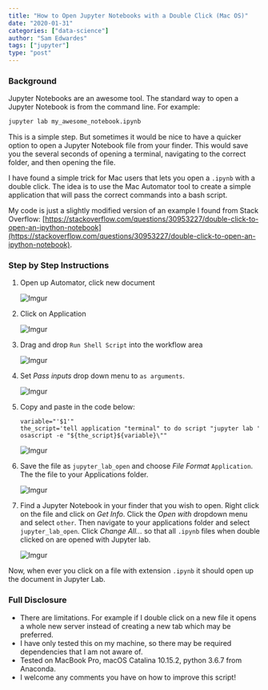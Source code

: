 ```yaml
---
title: "How to Open Jupyter Notebooks with a Double Click (Mac OS)"
date: "2020-01-31"
categories: ["data-science"]
author: "Sam Edwardes"
tags: ["jupyter"]
type: "post"
---
```


### Background

Jupyter Notebooks are an awesome tool. The standard way to open a Jupyter Notebook is from the command line. For example:

```bash
jupyter lab my_awesome_notebook.ipynb
```

This is a simple step. But sometimes it would be nice to have a quicker option to open a Jupyter Notebook file from your finder. This would save you the several seconds of opening a terminal, navigating to the correct folder, and then opening the file.

I have found a simple trick for Mac users that lets you open a `.ipynb` with a double click. The idea is to use the Mac Automator tool to create a simple application that will pass the correct commands into a bash script.

My code is just a slightly modified version of an example I found from Stack Overflow: [https://stackoverflow.com/questions/30953227/double-click-to-open-an-ipython-notebook](https://stackoverflow.com/questions/30953227/double-click-to-open-an-ipython-notebook).

### Step by Step Instructions

1. Open up Automator, click new document

   ![Imgur](https://i.imgur.com/gS9qBZi.png)


2. Click on Application

   ![Imgur](https://i.imgur.com/qkuxAw0.png)


3. Drag and drop `Run Shell Script` into the workflow area

   ![Imgur](https://i.imgur.com/ylrzvIi.png)


4. Set *Pass inputs* drop down menu to `as arguments`.

   ![Imgur](https://i.imgur.com/Ablq5mT.png)


5. Copy and paste in the code below:

   ```
   variable="'$1'"
   the_script='tell application "terminal" to do script "jupyter lab '
   osascript -e "${the_script}${variable}\""
   ```

   ![Imgur](https://i.imgur.com/DI0sOxq.png)


6. Save the file as `jupyter_lab_open` and choose *File Format* `Application`. The the file to your Applications folder.

   ![Imgur](https://i.imgur.com/0qPWZmX.png)


7. Find a Jupyter Notebook in your finder that you wish to open. Right click on the file and click on *Get Info*. Click the *Open with* dropdown menu and select `other`. Then navigate to your applications folder and select `jupyter_lab_open`. Click *Change All...* so that all `.ipynb` files when double clicked on are opened with Jupyter lab.

   ![Imgur](https://i.imgur.com/7YRp1cK.png)



Now, when ever you click on a file with extension `.ipynb` it should open up the document in Jupyter Lab.

### Full Disclosure

- There are limitations. For example if I double click on a new file it opens a whole new server instead of creating a new tab which may be preferred.
- I have only tested this on my machine, so there may be required dependencies that I am not aware of.
- Tested on MacBook Pro, macOS Catalina 10.15.2, python 3.6.7 from Anaconda.
- I welcome any comments you have on how to improve this script!